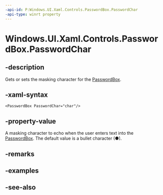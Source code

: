 ```yaml
---
-api-id: P:Windows.UI.Xaml.Controls.PasswordBox.PasswordChar
-api-type: winrt property
---
```


<!-- Property syntax
public string PasswordChar { get;  set; }
-->

# Windows.UI.Xaml.Controls.PasswordBox.PasswordChar

## -description
Gets or sets the masking character for the [PasswordBox](passwordbox.md).



## -xaml-syntax
```xaml
<PasswordBox PasswordChar="char"/>
```


## -property-value
A masking character to echo when the user enters text into the [PasswordBox](passwordbox.md). The default value is a bullet character (●).

## -remarks

## -examples

## -see-also

